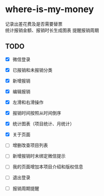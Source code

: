# where-is-my-money

记录出差花费及是否需要替票  
统计报销金额、报销时长生成图表
提醒报销周期

## TODO
- [x] 微信登录
- [x] 已报销和未报销分类
- [x] 新增报销
- [x] 编辑报销
- [x] 左滑和右滑操作
- [x] 报销时间按照从时间倒序
- [x] 统计图表（项目统计、月统计）
- [x] 关于页面

- [ ] 增删改查项目列表
- [ ] 新增报销时未绑定微信提示
- [ ] 我的页面增加本项目介绍和版权信息
- [ ] 退出登录
- [ ] 报销周期提醒